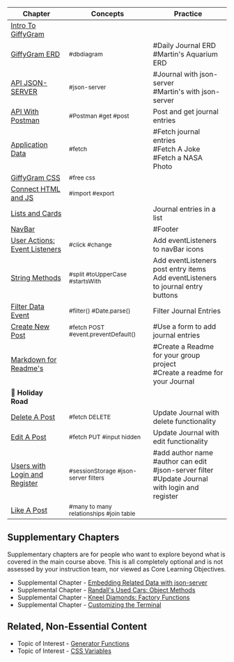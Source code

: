 
Chapter | Concepts | Practice
--- | --- | ---
[Intro To GiffyGram](chapters/47-GG-Intro.md) |  |
[GiffyGram ERD](chapters/47-GG-ERD.md) | <sub style="font-size:0.85rem;">#dbdiagram</sub> | #Daily Journal ERD <br/>#Martin's Aquarium ERD
[API JSON-SERVER](chapters/47-GG-API-JSON-Server.md) | <sub style="font-size:0.85rem;">#json-server</sub> | #Journal with json-server <br/> #Martin's with json-server
[API With Postman](chapters/47-GG-API-Postman.md) | <sub style="font-size:0.85rem;">#Postman #get #post</sub> | Post and get journal entries
[Application Data](chapters/47-GG-Application-Data.md) | <sub style="font-size:0.85rem;">#fetch</sub> | #Fetch journal entries <br />#Fetch A Joke <br /> #Fetch a NASA Photo
[GiffyGram CSS](chapters/47-GG-Styles.md) | <sub style="font-size:0.85rem;">#free css</sub> |
[Connect HTML and JS](chapters/47-GG-Main.md) | <sub style="font-size:0.85rem;">#import #export</sub> |
[Lists and Cards](chapters/47-GG-PostList-Post.md) | | Journal entries in a list
[NavBar](chapters/47-GG-Navbar.md) | | #Footer
[User Actions: Event Listeners](chapters/47-GG-EventListeners.md) | <sub style="font-size:0.85rem;">#click #change</sub> | Add eventListeners to navBar icons
[String Methods](chapters/47-GG-StringMethods.md) | <sub style="font-size:0.85rem;">#split #toUpperCase #startsWith</sub> | Add eventListeners post entry items<br/>Add eventListeners to journal entry buttons
[Filter Data Event](chapters/47-GG-Filter-Event.md) | <sub style="font-size:0.85rem;">#filter() #Date.parse()</sub> |Filter Journal Entries
[Create New Post](chapters/47-GG-CreatePost.md) | <sub style="font-size:0.85rem;">#fetch POST #event.preventDefault() </sub> | #Use a form to add journal entries
[Markdown for Readme's](chapters/Project-Readme.md)| |#Create a Readme for your group project<br />#Create a readme for your Journal
🚌 **Holiday Road** | |
[Delete A Post](chapters/47-GG-DeletePost.md) | <sub style="font-size:0.85rem;">#fetch DELETE</sub> | Update Journal with delete functionality
[Edit A Post](chapters/47-GG-EditPost.md) | <sub style="font-size:0.85rem;">#fetch PUT #input hidden</sub> | Update Journal with edit functionality
[Users with Login and Register](chapters/47-GG-Login-Register.md) | <sub style="font-size:0.85rem;">#sessionStorage #json-server filters</sub> | #add author name<br/>#author can edit<br/>#json-server filter<br/>#Update Journal with login and register
[Like A Post](chapters/47-GG-Likes-ERD.md) | <sub style="font-size:0.85rem;">#many to many relationships #join table |


## Supplementary Chapters

Supplementary chapters are for people who want to explore beyond what is covered in the main course above. This is all completely optional and is not assessed by your instruction team, nor viewed as Core Learning Objectives.

* Supplemental Chapter - [Embedding Related Data with json-server](./chapters/JS_JSON_SERVER_RELATIONSHIPS.md)
* Supplemental Chapter - [Randall's Used Cars: Object Methods](./chapters/JS_OBJECT_METHODS.md)
* Supplemental Chapter - [Kneel Diamonds: Factory Functions](./chapters/JS_FACTORY_FUNCTION.md)
* Supplemental Chapter - [Customizing the Terminal](./chapters/CLI_PERSONALIZATION.md)

## Related, Non-Essential Content

* Topic of Interest - [Generator Functions](./chapters/JS_GENERATOR_FUNCTION.md)
* Topic of Interest - [CSS Variables](./chapters/CSS_VARIABLES.md)